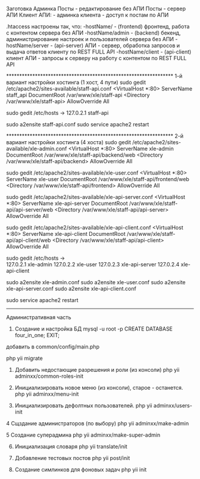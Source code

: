 Заготовка
Админка
Посты - редактирование без АПИ
Посты - сервер АПИ
Клиент АПИ:
    - админка клиента
    - доступ к постам по АПИ


.htaccess настроены так, что:
-hostName/ - (frontend) фронтенд, работа с контентом сервера без АПИ
-hostName/admin - (backend) бекенд, администрирование настроек и пользователей сервера без АПИ
-hostName/server - (api-server) АПИ - сервер, обработка запросов и выдача ответов клиенту по REST FULL API
-hostName/client - (api-client) клиент АПИ - запросы к серверу на работу с контентом по REST FULL API


**************************************************************** 1-й вариант настройки хостинга (1 хост, 4 пути)
sudo gedit /etc/apache2/sites-available/staff-api.conf
<VirtualHost *:80>
    ServerName staff_api
    DocumentRoot /var/www/xle/staff-api
    <Directory /var/www/xle/staff-api>
        AllowOverride All
    </Directory>
</VirtualHost>

sudo gedit /etc/hosts
->   127.0.2.1       staff-api

sudo a2ensite staff-api.conf
sudo service apache2 restart

**************************************************************** 2-й вариант настройки хостинга (4 хостa)
sudo gedit /etc/apache2/sites-available/xle-admin.conf
<VirtualHost *:80>
    ServerName xle-admin
    DocumentRoot /var/www/xle/staff-api/backend/web
    <Directory /var/www/xle/staff-api/backend>
        AllowOverride All
    </Directory>
</VirtualHost>

sudo gedit /etc/apache2/sites-available/xle-user.conf
<VirtualHost *:80>
    ServerName xle-user
    DocumentRoot /var/www/xle/staff-api/frontend/web
    <Directory /var/www/xle/staff-api/frontend>
        AllowOverride All
    </Directory>
</VirtualHost>

sudo gedit /etc/apache2/sites-available/xle-api-server.conf
<VirtualHost *:80>
    ServerName xle-api-server
    DocumentRoot /var/www/xle/staff-api/api-server/web
    <Directory /var/www/xle/staff-api/api-server>
        AllowOverride All
    </Directory>
</VirtualHost>

sudo gedit /etc/apache2/sites-available/xle-api-client.conf
<VirtualHost *:80>
    ServerName xle-api-client
    DocumentRoot /var/www/xle/staff-api/api-client/web
    <Directory /var/www/xle/staff-api/api-client>
        AllowOverride All
    </Directory>
</VirtualHost>

sudo gedit /etc/hosts
->  
 127.0.2.1       xle-admin
 127.0.2.2       xle-user
 127.0.2.3       xle-api-server
 127.0.2.4       xle-api-client

sudo a2ensite xle-admin.conf
sudo a2ensite xle-user.conf
sudo a2ensite xle-api-server.conf
sudo a2ensite xle-api-client.conf

sudo service apache2 restart
*****************************************************************************************
Административная часть

1. Создание и настройка БД
mysql -u root -p
CREATE DATABASE four_in_one;
EXIT;

добавить в common/config/main.php

php yii migrate

1. Добавить недостающие разрешения и роли (из консоли)
   php yii adminxx/common-roles-init

2. Инициализировать новое меню (из консоли), старое - останется.
   php yii adminxx/menu-init

3. Инициализировать дефолтных пользователей.
   php yii adminxx/users-init

4 Сщздание администраторов (по выбору)
   php yii adminxx/make-admin

5 Создание суперадмина
   php yii adminxx/make-super-admin
   
6. Инициализация словаря
   php yii translate/init

7. Добавление тестовых постов
   php yii post/init

8. Создание симлинков для фоновых задач
    php yii init